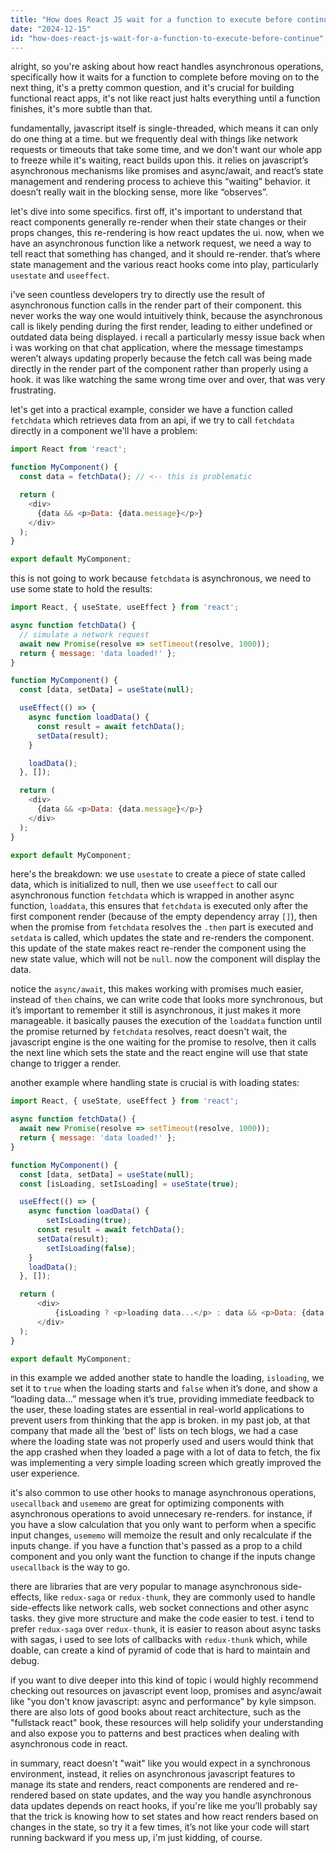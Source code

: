 ```yaml
---
title: "How does React JS wait for a function to execute before continue?"
date: "2024-12-15"
id: "how-does-react-js-wait-for-a-function-to-execute-before-continue"
---
```


alright, so you're asking about how react handles asynchronous operations, specifically how it waits for a function to complete before moving on to the next thing, it's a pretty common question, and it's crucial for building functional react apps, it's not like react just halts everything until a function finishes, it's more subtle than that.

fundamentally, javascript itself is single-threaded, which means it can only do one thing at a time. but we frequently deal with things like network requests or timeouts that take some time, and we don't want our whole app to freeze while it's waiting, react builds upon this. it relies on javascript’s asynchronous mechanisms like promises and async/await, and react’s state management and rendering process to achieve this “waiting” behavior. it doesn’t really wait in the blocking sense, more like “observes”.

let's dive into some specifics. first off, it's important to understand that react components generally re-render when their state changes or their props changes, this re-rendering is how react updates the ui. now, when we have an asynchronous function like a network request, we need a way to tell react that something has changed, and it should re-render. that’s where state management and the various react hooks come into play, particularly `usestate` and `useeffect`.

i've seen countless developers try to directly use the result of asynchronous function calls in the render part of their component. this never works the way one would intuitively think, because the asynchronous call is likely pending during the first render, leading to either undefined or outdated data being displayed. i recall a particularly messy issue back when i was working on that chat application, where the message timestamps weren’t always updating properly because the fetch call was being made directly in the render part of the component rather than properly using a hook. it was like watching the same wrong time over and over, that was very frustrating.

let's get into a practical example, consider we have a function called `fetchdata` which retrieves data from an api, if we try to call `fetchdata` directly in a component we'll have a problem:

```javascript
import React from 'react';

function MyComponent() {
  const data = fetchData(); // <-- this is problematic

  return (
    <div>
      {data && <p>Data: {data.message}</p>}
    </div>
  );
}

export default MyComponent;
```

this is not going to work because `fetchdata` is asynchronous, we need to use some state to hold the results:

```javascript
import React, { useState, useEffect } from 'react';

async function fetchData() {
  // simulate a network request
  await new Promise(resolve => setTimeout(resolve, 1000));
  return { message: 'data loaded!' };
}

function MyComponent() {
  const [data, setData] = useState(null);

  useEffect(() => {
    async function loadData() {
      const result = await fetchData();
      setData(result);
    }

    loadData();
  }, []);

  return (
    <div>
      {data && <p>Data: {data.message}</p>}
    </div>
  );
}

export default MyComponent;
```
here's the breakdown:
we use `usestate` to create a piece of state called data, which is initialized to null, then we use `useeffect` to call our asynchronous function `fetchdata` which is wrapped in another async function, `loaddata`, this ensures that `fetchdata` is executed only after the first component render (because of the empty dependency array `[]`), then when the promise from `fetchdata` resolves the `.then` part is executed and `setdata` is called, which updates the state and re-renders the component. this update of the state makes react re-render the component using the new state value, which will not be `null`. now the component will display the data.

notice the `async/await`, this makes working with promises much easier, instead of `then` chains, we can write code that looks more synchronous, but it’s important to remember it still is asynchronous, it just makes it more manageable. it basically pauses the execution of the `loaddata` function until the promise returned by `fetchdata` resolves, react doesn't wait, the javascript engine is the one waiting for the promise to resolve, then it calls the next line which sets the state and the react engine will use that state change to trigger a render.

another example where handling state is crucial is with loading states:

```javascript
import React, { useState, useEffect } from 'react';

async function fetchData() {
  await new Promise(resolve => setTimeout(resolve, 1000));
  return { message: 'data loaded!' };
}

function MyComponent() {
  const [data, setData] = useState(null);
  const [isLoading, setIsLoading] = useState(true);

  useEffect(() => {
    async function loadData() {
        setIsLoading(true);
      const result = await fetchData();
      setData(result);
        setIsLoading(false);
    }
    loadData();
  }, []);

  return (
      <div>
          {isLoading ? <p>loading data...</p> : data && <p>Data: {data.message}</p>}
      </div>
  );
}

export default MyComponent;
```
in this example we added another state to handle the loading, `isloading`, we set it to `true` when the loading starts and `false` when it’s done, and show a “loading data…” message when it’s true, providing immediate feedback to the user, these loading states are essential in real-world applications to prevent users from thinking that the app is broken. in my past job, at that company that made all the 'best of' lists on tech blogs, we had a case where the loading state was not properly used and users would think that the app crashed when they loaded a page with a lot of data to fetch, the fix was implementing a very simple loading screen which greatly improved the user experience.

it's also common to use other hooks to manage asynchronous operations, `usecallback` and `usememo` are great for optimizing components with asynchronous operations to avoid unnecesary re-renders. for instance, if you have a slow calculation that you only want to perform when a specific input changes, `usememo` will memoize the result and only recalculate if the inputs change. if you have a function that's passed as a prop to a child component and you only want the function to change if the inputs change `usecallback` is the way to go.

there are libraries that are very popular to manage asynchronous side-effects, like `redux-saga` or `redux-thunk`, they are commonly used to handle side-effects like network calls, web socket connections and other async tasks. they give more structure and make the code easier to test. i tend to prefer `redux-saga` over `redux-thunk`, it is easier to reason about async tasks with sagas, i used to see lots of callbacks with `redux-thunk` which, while doable, can create a kind of pyramid of code that is hard to maintain and debug.

if you want to dive deeper into this kind of topic i would highly recommend checking out resources on javascript event loop, promises and async/await like "you don't know javascript: async and performance" by kyle simpson. there are also lots of good books about react architecture, such as the "fullstack react" book, these resources will help solidify your understanding and also expose you to patterns and best practices when dealing with asynchronous code in react.

in summary, react doesn't "wait" like you would expect in a synchronous environment, instead, it relies on asynchronous javascript features to manage its state and renders, react components are rendered and re-rendered based on state updates, and the way you handle asynchronous data updates depends on react hooks, if you're like me you’ll probably say that the trick is knowing how to set states and how react renders based on changes in the state, so try it a few times, it’s not like your code will start running backward if you mess up, i'm just kidding, of course.
